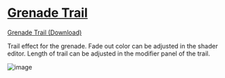 # [Grenade Trail](https://github.com/hisprofile/blenderstuff/raw/main/Creations/blends/Grenade%20Trail.blend)
[Grenade Trail (Download)](https://github.com/hisprofile/blenderstuff/raw/main/Creations/blends/Grenade%20Trail.blend)

Trail effect for the grenade. Fade out color can be adjusted in the shader editor. Length of trail can be adjusted in the modifier panel of the trail.

![image](https://github.com/hisprofile/blenderstuff/assets/41131633/21d47536-7f76-46a6-b698-edfdd40a5545)
